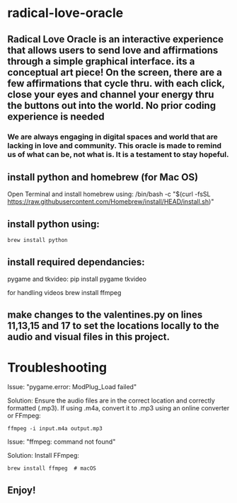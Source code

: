 # radical-love-oracle
## Radical Love Oracle is an interactive experience that allows users to send love and affirmations through a simple graphical interface. its a conceptual art piece! On the screen, there are a few affirmations that cycle thru. with each click, close your eyes and channel your energy thru the buttons out into the world. No prior coding experience is needed

### We are always engaging in digital spaces and world that are lacking in love and community. This oracle is made to remind us of what can be, not what is. It is a testament to stay hopeful.



## install python and homebrew (for Mac OS)

Open Terminal and install homebrew using:
    /bin/bash -c "$(curl -fsSL https://raw.githubusercontent.com/Homebrew/install/HEAD/install.sh)"
   
## install python using:
    brew install python 


## install required dependancies:
pygame and tkvideo:
    pip install pygame tkvideo
    
for handling videos
    brew install ffmpeg


## make changes to the valentines.py on lines 11,13,15 and 17 to set the locations locally to the audio and visual files in this project.


# Troubleshooting

Issue: "pygame.error: ModPlug_Load failed"

Solution: Ensure the audio files are in the correct location and correctly formatted (.mp3). If using .m4a, convert it to .mp3 using an online converter or FFmpeg:

    ffmpeg -i input.m4a output.mp3

Issue: "ffmpeg: command not found"

Solution: Install FFmpeg:

    brew install ffmpeg  # macOS

## Enjoy!

